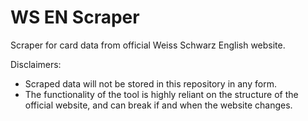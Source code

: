 # WS EN Scraper

Scraper for card data from official Weiss Schwarz English website.

Disclaimers: 
- Scraped data will not be stored in this repository in any form. 
- The functionality of the tool is highly reliant on the structure of the official website, and can break if and when the website changes.
